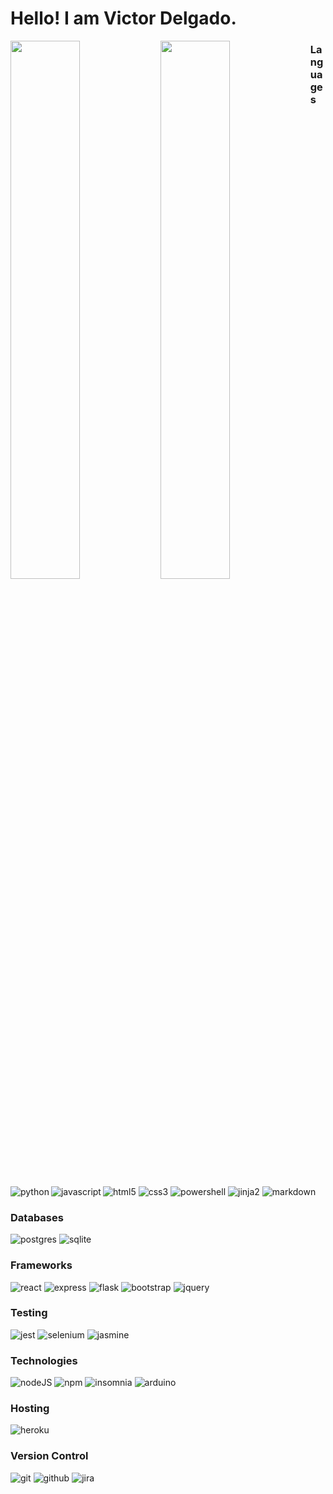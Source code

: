 # Hello! I am Victor Delgado.
 
<img align='left' width='47%' src="https://github-readme-stats.vercel.app/api?username=ItsTheRealVictor&show_icons=true&theme=radical" />
<img align='left' width='47%' src="https://github-readme-stats.vercel.app/api/top-langs/?username=ItsTheRealVictor&layout=compact" />


### Languages

<img align='left' alt='python' src='https://img.shields.io/badge/python-3670A0?style=for-the-badge&logo=python&logoColor=ffdd54'/>
<img align='left' alt='javascript' src='https://img.shields.io/badge/javascript-%23323330.svg?style=for-the-badge&logo=javascript&logoColor=%23F7DF1E'/>

<img alt='html5' src='https://img.shields.io/badge/html5-%23E34F26.svg?style=for-the-badge&logo=html5&logoColor=white'/>
<img alt='css3' src='https://img.shields.io/badge/css3-%231572B6.svg?style=for-the-badge&logo=css3&logoColor=white'/>

<img alt='powershell' src='https://img.shields.io/badge/PowerShell-%235391FE.svg?style=for-the-badge&logo=powershell&logoColor=white'/>

<img alt='jinja2' src='https://img.shields.io/badge/jinja-white.svg?style=for-the-badge&logo=jinja&logoColor=black'/>
<img alt='markdown' src='https://img.shields.io/badge/markdown-%23000000.svg?style=for-the-badge&logo=markdown&logoColor=white'/>

### Databases

<img alt='postgres' src='https://img.shields.io/badge/postgres-%23316192.svg?style=for-the-badge&logo=postgresql&logoColor=white'/>
<img alt='sqlite' src='https://img.shields.io/badge/sqlite-%2307405e.svg?style=for-the-badge&logo=sqlite&logoColor=white'/>

### Frameworks

<img alt='react' src='https://img.shields.io/badge/react-%2320232a.svg?style=for-the-badge&logo=react&logoColor=%2361DAFB'/>
<img alt='express' src='https://img.shields.io/badge/express.js-%23404d59.svg?style=for-the-badge&logo=express&logoColor=%2361DAFB'/>
<img alt='flask' src='https://img.shields.io/badge/flask-%23000.svg?style=for-the-badge&logo=flask&logoColor=white'/>
<img alt='bootstrap' src='https://img.shields.io/badge/bootstrap-%23563D7C.svg?style=for-the-badge&logo=bootstrap&logoColor=white'/>
<img alt='jquery' src='https://img.shields.io/badge/jquery-%230769AD.svg?style=for-the-badge&logo=jquery&logoColor=white'/>

### Testing

<img alt='jest' src='https://img.shields.io/badge/-jest-%23C21325?style=for-the-badge&logo=jest&logoColor=white'/>
<img alt='selenium' src='https://img.shields.io/badge/-selenium-%43B02A?style=for-the-badge&logo=selenium&logoColor=white'/>
<img alt='jasmine' src='https://img.shields.io/badge/jasmine-%238A4182.svg?style=for-the-badge&logo=jasmine&logoColor=white'/>

### Technologies

<img alt='nodeJS' src='https://img.shields.io/badge/node.js-6DA55F?style=for-the-badge&logo=node.js&logoColor=white'/>
<img alt='npm' src='https://img.shields.io/badge/NPM-%23CB3837.svg?style=for-the-badge&logo=npm&logoColor=white'/>
<img alt='insomnia' src='https://img.shields.io/badge/Insomnia-black?style=for-the-badge&logo=insomnia&logoColor=5849BE'/>
<img alt='arduino' src='https://img.shields.io/badge/-Arduino-00979D?style=for-the-badge&logo=Arduino&logoColor=white'/>

### Hosting

<img alt='heroku' src='https://img.shields.io/badge/heroku-%23430098.svg?style=for-the-badge&logo=heroku&logoColor=white'/>

### Version Control

<img alt='git' src='https://img.shields.io/badge/git-%23F05033.svg?style=for-the-badge&logo=git&logoColor=white'/>
<img alt='github' src='https://img.shields.io/badge/github-%23121011.svg?style=for-the-badge&logo=github&logoColor=white'/>
<img alt='jira' src='https://img.shields.io/badge/jira-%230A0FFF.svg?style=for-the-badge&logo=jira&logoColor=white'/>



